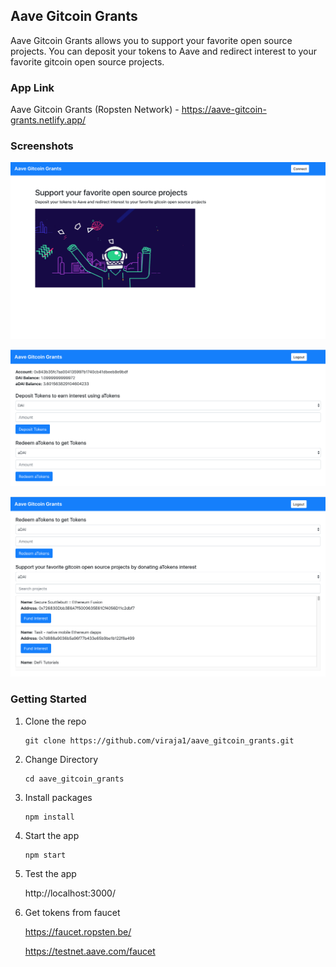 ## Aave Gitcoin Grants
Aave Gitcoin Grants allows you to support your favorite open source projects. You can 
deposit your tokens to Aave and redirect interest to your favorite gitcoin open source projects.

### App Link
Aave Gitcoin Grants (Ropsten Network) - https://aave-gitcoin-grants.netlify.app/

### Screenshots

![](screenshots/aave_gitcoin_grants_1.png)

![](screenshots/aave_gitcoin_grants_2.png)

![](screenshots/aave_gitcoin_grants_3.png)

### Getting Started

1) Clone the repo

   ```
   git clone https://github.com/viraja1/aave_gitcoin_grants.git 
   ```

2) Change Directory

   ```
   cd aave_gitcoin_grants
   ```
   
3) Install packages

   ```
   npm install
   ```
   
4) Start the app   

   ```
   npm start 
   ```
   
5) Test the app

   http://localhost:3000/ 
   
6) Get tokens from faucet
    
   https://faucet.ropsten.be/
   
   https://testnet.aave.com/faucet